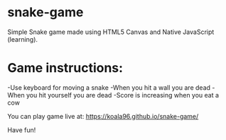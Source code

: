 # snake-game
Simple Snake game made using HTML5 Canvas and Native JavaScript (learning).


# Game instructions:

-Use keyboard for moving a snake
-When you hit a wall you are dead
-When you hit yourself you are dead
-Score is increasing when you eat a cow

You can play game live at: https://koala96.github.io/snake-game/

Have fun!
